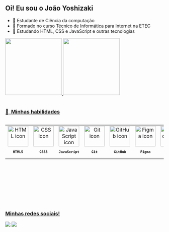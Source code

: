 ## Oi! Eu sou o João Yoshizaki

- 🤖 Estudante de Ciência da computação
- 🔭 Formado no curso Técnico de Informática para Internet na ETEC
- 🌱 Estudando HTML, CSS e JavaScript e outras tecnologias

<div>
  <a href="https://github.com/Yoshizak1">
  <img height="180em" src="https://github-readme-stats-git-masterrstaa-rickstaa.vercel.app/api?username=Yoshizak1&show_icons=true&theme=great-gatsby&include_all_commits=true&count_private=true"/>
  <img height="180em" src="https://github-readme-stats-git-masterrstaa-rickstaa.vercel.app/api/top-langs/?username=Yoshizak1&layout=compact&langs_count=7&theme=great-gatsby"/>
</div>
  
  <br>

   ### :rocket: &nbsp;**Minhas habilidades**
<table align="left" height="255px">
  <tr>
    <td align="center">
      <img src="https://skillicons.dev/icons?i=html" width="65px" alt="HTML icon"/><br/>
      <sub>
        <b>
          <pre>HTML5</pre>
        </b>
      </sub>
    </td>
    <td align="center">
      <img src="https://skillicons.dev/icons?i=css" width="65px" alt="CSS icon"/><br/>
      <sub>
        <b>
          <pre>CSS3</pre>
        </b>
      </sub>
    </td>
    <td align="center">
      <img src="https://skillicons.dev/icons?i=javascript" width="65px" alt="JavaScript icon"/><br/>
      <sub>
        <b>
          <pre>JavaScript</pre>
        </b>
      </sub>
    </td>
    <td align="center">
      <img src="https://skillicons.dev/icons?i=git" width="65px" alt="Git icon"/><br/>
      <sub>
        <b>
          <pre>Git</pre>
        </b>
      </sub>
    </td>
    <td align="center">
      <img src="https://skillicons.dev/icons?i=github" width="65px" alt="GitHub icon"/><br/>
      <sub>
        <b>
          <pre>GitHub</pre>
        </b>
      </sub>
     </td>
    <td align="center">
      <img src="https://skillicons.dev/icons?i=figma" width="65px" alt="Figma icon"/><br/>
      <sub>
        <b>
          <pre>Figma</pre>
        </b>
      </sub>
    </td>
    <td align="center">
      <img src="https://skillicons.dev/icons?i=vscode" width="65px" alt="VSCode icon"/><br/>
      <sub>
        <b>
          <pre>VS Code</pre>
        </b>
      </sub>
    </td>
</table>
<br><br><br><br><br><br><br><br><br><br><br>

  ### Minhas redes sociais!
 
<div> 
  <a href="https://www.instagram.com/_yoshizaki/" target="_blank"><img src="https://img.shields.io/badge/-Instagram-%23E4405F?style=for-the-badge&logo=instagram&logoColor=white" target="_blank"></a>
  <a href="https://www.linkedin.com/in/yoshizaki/" target="_blank"><img src="https://img.shields.io/badge/-LinkedIn-%230077B5?style=for-the-badge&logo=linkedin&logoColor=white" target="_blank"></a> 
 
</div>



